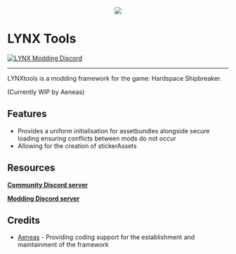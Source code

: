 ﻿<p align="center">
    <img src="https://avatars.githubusercontent.com/u/16382828?s=60&v=4">
</p>

# LYNX Tools
[![LYNX Modding Discord](https://user-images.githubusercontent.com/7288322/34429117-c74dbd12-ecb8-11e7-896d-46369cd0de5b.png)](https://discord.gg/SWmJ5eGJxN)

---

LYNXtools is a modding framework for the game: Hardspace Shipbreaker. 

(Currently WIP by Aeneas)

## Features
- Provides a uniform initialisation for assetbundles alongside secure loading ensuring conflicts between mods do not occur
- Allowing for the creation of stickerAssets

## Resources

**[Community Discord server](https://discord.gg/shipbreakergame)**

**[Modding Discord server](https://discord.gg/SWmJ5eGJxN)**




## Credits
- [Aeneas](https://github.com/AeneasUK) - Providing coding support for the establishment and maintainment of the framework
